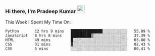 ### Hi there, I'm Pradeep Kumar <img src="https://media.giphy.com/media/Yrfa3vPYjWDwlEfvHw/giphy.gif" width="25px">

This Week I Spent My Time On:
<!--START_SECTION:waka-->
```text
Python       12 hrs 9 mins   ██████████████░░░░░░░░░░░   55.89 % 
JavaScript   8 hrs 8 mins    █████████▒░░░░░░░░░░░░░░░   37.39 % 
HTML         49 mins         █░░░░░░░░░░░░░░░░░░░░░░░░   03.80 % 
CSS          31 mins         ▓░░░░░░░░░░░░░░░░░░░░░░░░   02.43 % 
CSV          5 mins          ░░░░░░░░░░░░░░░░░░░░░░░░░   00.41 % 
```
<!--END_SECTION:waka-->

